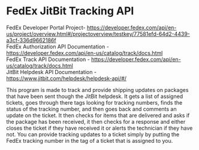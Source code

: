 # FedEx JitBit Tracking API
FedEx Developer Portal Project- https://developer.fedex.com/api/en-us/project/overview.html#/projectoverview/testkey/77581efd-64d2-4439-a3cf-336d9662186f  
FedEx Authorization API Documentation - https://developer.fedex.com/api/en-us/catalog/track/docs.html  
FedEx Track API Documentation - https://developer.fedex.com/api/en-us/catalog/track/docs.html  
JitBit Helpdesk API Documentation - https://www.jitbit.com/helpdesk/helpdesk-api/#/  

This program is made to track and provide shipping updates on packages that have been sent though the JitBit helpdesk. It gets a list of assigned tickets, goes through there tags looking for tracking numbers, finds the status of the tracking number, and then goes back and comments an update on the ticket. It then checks for items that are delivered and asks if the package has been received, it then checks for a response and either closes the ticket if they have received it or alerts the technician if they have not. You can provide tracking updates to a ticket simply by putting the FedEx tracking number in the tag of a ticket that is assigned to you.
